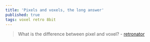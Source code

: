 ```yaml
---
title: 'Pixels and voxels, the long answer'
published: true
tags: voxel retro 8bit
---
```

> What is the difference between pixel and voxel? - [retronator](https://medium.com/retronator-magazine/pixels-and-voxels-the-long-answer-5889ecc18190#.x8lzn9cna)
